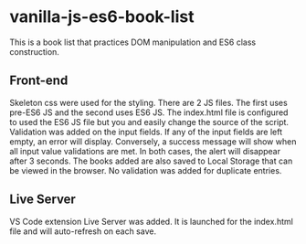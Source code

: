 # vanilla-js-es6-book-list

This is a book list that practices DOM manipulation and ES6 class construction.

## Front-end
Skeleton css were used for the styling. There are 2 JS files. The first uses pre-ES6 JS and the second uses ES6 JS. The index.html file is configured to used the ES6 JS file but you and easily change the source of the script. Validation was added on the input fields. If any of the input fields are left empty, an error will display. Conversely, a success message will show when all input value validations are met. In both cases, the alert will disappear after 3 seconds. The books added are also saved to Local Storage that can be viewed in the browser. No validation was added for duplicate entries.

## Live Server
VS Code extension Live Server was added. It is launched for the index.html file and will auto-refresh on each save.
